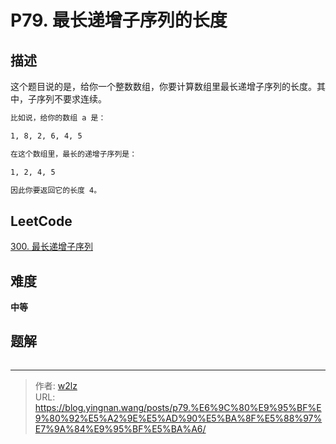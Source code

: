 # P79. 最长递增子序列的长度


<!--more-->

## 描述

这个题目说的是，给你一个整数数组，你要计算数组里最长递增子序列的长度。其中，子序列不要求连续。

```markdown
比如说，给你的数组 a 是：

1, 8, 2, 6, 4, 5

在这个数组里，最长的递增子序列是：

1, 2, 4, 5

因此你要返回它的长度 4。
```

## LeetCode

[300. 最长递增子序列](https://leetcode.cn/problems/longest-increasing-subsequence/description/)

## 难度

**中等**

## 题解

```java

```


---

> 作者: [w2lz](https://github.com/w2lz)  
> URL: https://blog.yingnan.wang/posts/p79.%E6%9C%80%E9%95%BF%E9%80%92%E5%A2%9E%E5%AD%90%E5%BA%8F%E5%88%97%E7%9A%84%E9%95%BF%E5%BA%A6/  

